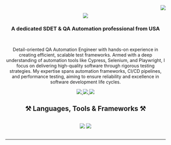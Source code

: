 <img align="right" src="https://visitor-badge.laobi.icu/badge?page_id=AG211695.AG211695" /> <h1 align="center"> <img src="https://readme-typing-svg.herokuapp.com/?font=Righteous&size=35&center=true&vCenter=true&width=500&height=70&duration=4000&lines=Hi+There!+👋;+I'm+Susan;+An+Aspiring+SDET+and+QA+Automation+Engineer!;" /> </h1> <h3 align="center">A dedicated SDET & QA Automation professional from USA</h3> <br/> <div align="center"> <p>Detail-oriented QA Automation Engineer with hands-on experience in creating efficient, scalable test frameworks. Armed with a deep understanding of automation tools like Cypress, Selenium, and Playwright, I focus on delivering high-quality software through rigorous testing strategies. My expertise spans automation frameworks, CI/CD pipelines, and performance testing, aiming to ensure reliability and excellence in software development life cycles.</p> </div> <div align="center"> <a href="mailto:animonika.raviraj@gmail.com"> <img src="https://img.shields.io/badge/Gmail-333333?style=for-the-badge&logo=gmail&logoColor=red" /> </a> <a href="https://www.linkedin.com/in/amsr2195/" target="_blank"> <img src="https://img.shields.io/badge/LinkedIn-0077B5?style=for-the-badge&logo=linkedin&logoColor=white" target="_blank" /> </a> <a href="https://github.com/AG211695" target="_blank"> <img src="https://img.shields.io/badge/Portfolio-FF5722?style=for-the-badge&logo=todoist&logoColor=white" target="_blank" /> </a> </div> <h2 align="center">⚒️ Languages, Tools & Frameworks ⚒️</h2> <br/> <div align="center"> <img src="https://skillicons.dev/icons?i=python,java,js,cypress,selenium,playwright,mocha,jenkins,docker,kubernetes,git,gitlab" /> <img src="https://skillicons.dev/icons?i=aws,azure,github,gitlab,vscode,jira,jenkins,postman,postgres" /> </div> <br/> <hr/>
